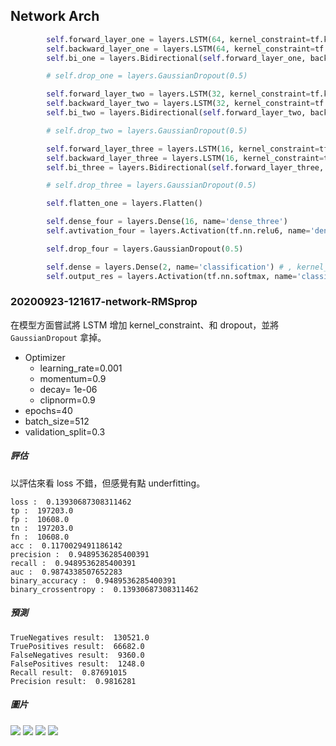 ## Network Arch
```python
        self.forward_layer_one = layers.LSTM(64, kernel_constraint=tf.keras.constraints.MaxNorm(max_value=3.5) ,dropout=0.5, return_sequences=True) # kernel_regularizer=tf.keras.regularizers.l2(10e-06)
        self.backward_layer_one = layers.LSTM(64, kernel_constraint=tf.keras.constraints.MaxNorm(max_value=3.5) , dropout=0.5, return_sequences=True , go_backwards=True) # kernel_regularizer=tf.keras.regularizers.l2(10e-06)
        self.bi_one = layers.Bidirectional(self.forward_layer_one, backward_layer=self.backward_layer_one, name='bi_one')

        # self.drop_one = layers.GaussianDropout(0.5)

        self.forward_layer_two = layers.LSTM(32, kernel_constraint=tf.keras.constraints.MaxNorm(max_value=3.5), dropout=0.5, return_sequences=True)
        self.backward_layer_two = layers.LSTM(32, kernel_constraint=tf.keras.constraints.MaxNorm(max_value=3.5), dropout=0.5, return_sequences=True, go_backwards=True)
        self.bi_two = layers.Bidirectional(self.forward_layer_two, backward_layer=self.backward_layer_two, name='bi_two')

        # self.drop_two = layers.GaussianDropout(0.5)

        self.forward_layer_three = layers.LSTM(16, kernel_constraint=tf.keras.constraints.MaxNorm(max_value=3.5), dropout=0.5)
        self.backward_layer_three = layers.LSTM(16, kernel_constraint=tf.keras.constraints.MaxNorm(max_value=3.5), dropout=0.5, go_backwards=True)
        self.bi_three = layers.Bidirectional(self.forward_layer_three, backward_layer=self.backward_layer_three, name='bi_three')

        # self.drop_three = layers.GaussianDropout(0.5)

        self.flatten_one = layers.Flatten()

        self.dense_four = layers.Dense(16, name='dense_three')
        self.avtivation_four = layers.Activation(tf.nn.relu6, name='dense_four_activation')

        self.drop_four = layers.GaussianDropout(0.5)

        self.dense = layers.Dense(2, name='classification') # , kernel_regularizer=tf.keras.regularizers.l2(1e-01), activity_regularizer=tf.keras.regularizers.l1(1e-03)
        self.output_res = layers.Activation(tf.nn.softmax, name='classifi')
```

### 20200923-121617-network-RMSprop

在模型方面嘗試將 LSTM 增加 kernel_constraint、和 dropout，並將 `GaussianDropout` 拿掉。

- Optimizer
    - learning_rate=0.001
    - momentum=0.9
    - decay= 1e-06
    - clipnorm=0.9
- epochs=40
- batch_size=512
- validation_split=0.3

##### 評估
以評估來看 loss 不錯，但感覺有點 underfitting。

```
loss :  0.13930687308311462
tp :  197203.0
fp :  10608.0
tn :  197203.0
fn :  10608.0
acc :  0.1170029491186142
precision :  0.9489536285400391
recall :  0.9489536285400391
auc :  0.9874338507652283
binary_accuracy :  0.9489536285400391
binary_crossentropy :  0.13930687308311462
```

##### 預測
```
TrueNegatives result:  130521.0
TruePositives result:  66682.0
FalseNegatives result:  9360.0
FalsePositives result:  1248.0
Recall result:  0.87691015
Precision result:  0.9816281
```

##### 圖片
![](../model_record/20200923-121617-network-RMSprop/cross_entropy_graph_decay.png)
![](../model_record/20200923-121617-network-RMSprop/loss.png)
![](../model_record/20200923-121617-network-RMSprop/precision.png)
![](../model_record/20200923-121617-network-RMSprop/recall.png)
